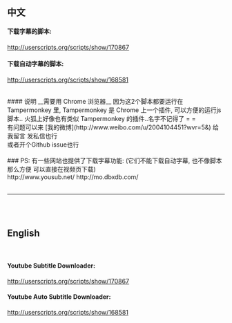 ## 中文


#### 下载字幕的脚本:
http://userscripts.org/scripts/show/170867  

#### 下载自动字幕的脚本:
http://userscripts.org/scripts/show/168581


<br>
#### 说明
__需要用 Chrome 浏览器__  
因为这2个脚本都要运行在 Tampermonkey 里,  
Tampermonkey 是 Chrome 上一个插件,  
可以方便的运行js脚本..  
火狐上好像也有类似 Tampermonkey 的插件..名字不记得了 = = 


<br>
有问题可以来 [我的微博](http://www.weibo.com/u/2004104451?wvr=5&) 给我留言  
发私信也行 <br>
或者开个Github issue也行 <br>




<br>
### PS: 有一些网站也提供了下载字幕功能:
(它们不能下载自动字幕, 也不像脚本那么方便 可以直接在视频页下载) <br>
http://www.yousub.net/  
http://mo.dbxdb.com/  






<br>
<br>

---

<br>
<br>









## English
<br>

#### Youtube Subtitle Downloader:
http://userscripts.org/scripts/show/170867  


#### Youtube Auto Subtitle Downloader:
http://userscripts.org/scripts/show/168581





<br>
<br>


